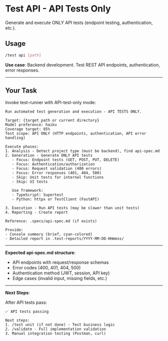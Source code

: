 # Test API - API Tests Only

Generate and execute ONLY API tests (endpoint testing, authentication, etc.).

## Usage

```bash
/test api [path]
```

**Use case**: Backend development. Test REST API endpoints, authentication, error responses.

---

## Your Task

Invoke test-runner with API-test-only mode:

```
Run automated test generation and execution - API TESTS ONLY.

Target: {target_path or current directory}
Model preference: haiku
Coverage target: 85%
Test scope: API ONLY (HTTP endpoints, authentication, API error handling)

Execute phases:
1. Analysis - Detect project type (must be backend), find api-spec.md
2. Generation - Generate ONLY API tests
   - Focus: Endpoint tests (GET, POST, PUT, DELETE)
   - Focus: Authentication/authorization
   - Focus: Request validation (400 errors)
   - Focus: Error responses (401, 404, 500)
   - Skip: Unit tests for internal functions
   - Skip: UI tests

   Use framework:
   - TypeScript: Supertest
   - Python: httpx or TestClient (FastAPI)

3. Execution - Run API tests (may be slower than unit tests)
4. Reporting - Create report

Reference: .specs/api-spec.md (if exists)

Provide:
- Console summary (brief, cyan-colored)
- Detailed report in .test-reports/YYYY-MM-DD-HHmmss/
```

---

**Expected api-spec.md structure**:
- API endpoints with request/response schemas
- Error codes (400, 401, 404, 500)
- Authentication method (JWT, session, API key)
- Edge cases (invalid input, missing fields, etc.)

---

**Next Steps**:

After API tests pass:
```
✅ API tests passing

Next steps:
1. /test unit (if not done) - Test business logic
2. /validate - Full implementation validation
3. Manual integration testing (Postman, curl)
```
